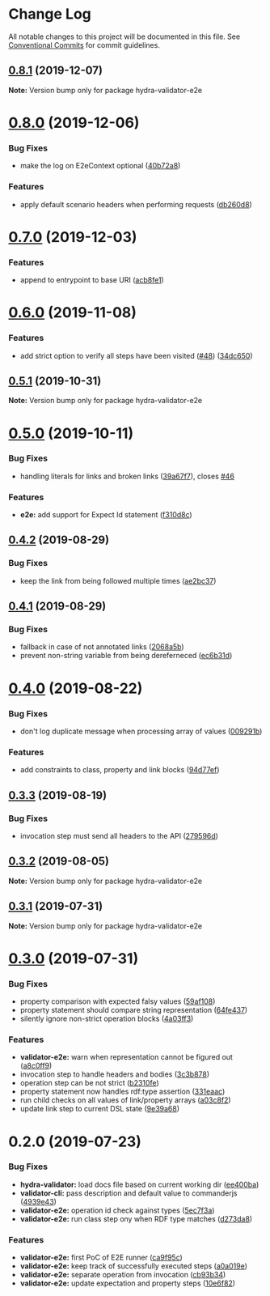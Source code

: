 # Change Log

All notable changes to this project will be documented in this file.
See [Conventional Commits](https://conventionalcommits.org) for commit guidelines.

## [0.8.1](https://github.com/hypermedia-app/hydra-validator/compare/hydra-validator-e2e@0.8.0...hydra-validator-e2e@0.8.1) (2019-12-07)

**Note:** Version bump only for package hydra-validator-e2e





# [0.8.0](https://github.com/hypermedia-app/hydra-validator/compare/hydra-validator-e2e@0.7.0...hydra-validator-e2e@0.8.0) (2019-12-06)


### Bug Fixes

* make the log on E2eContext optional ([40b72a8](https://github.com/hypermedia-app/hydra-validator/commit/40b72a8))


### Features

* apply default scenario headers when performing requests ([db260d8](https://github.com/hypermedia-app/hydra-validator/commit/db260d8))





# [0.7.0](https://github.com/hypermedia-app/hydra-validator/compare/hydra-validator-e2e@0.6.0...hydra-validator-e2e@0.7.0) (2019-12-03)


### Features

* append to entrypoint to base URI ([acb8fe1](https://github.com/hypermedia-app/hydra-validator/commit/acb8fe1))





# [0.6.0](https://github.com/hypermedia-app/hydra-validator/compare/hydra-validator-e2e@0.5.1...hydra-validator-e2e@0.6.0) (2019-11-08)


### Features

* add strict option to verify all steps have been visited ([#48](https://github.com/hypermedia-app/hydra-validator/issues/48)) ([34dc650](https://github.com/hypermedia-app/hydra-validator/commit/34dc650))





## [0.5.1](https://github.com/hypermedia-app/hydra-validator/compare/hydra-validator-e2e@0.5.0...hydra-validator-e2e@0.5.1) (2019-10-31)

**Note:** Version bump only for package hydra-validator-e2e





# [0.5.0](https://github.com/hypermedia-app/hydra-validator/compare/hydra-validator-e2e@0.4.2...hydra-validator-e2e@0.5.0) (2019-10-11)


### Bug Fixes

* handling literals for links and broken links ([39a67f7](https://github.com/hypermedia-app/hydra-validator/commit/39a67f7)), closes [#46](https://github.com/hypermedia-app/hydra-validator/issues/46)


### Features

* **e2e:** add support for Expect Id statement ([f310d8c](https://github.com/hypermedia-app/hydra-validator/commit/f310d8c))





## [0.4.2](https://github.com/hypermedia-app/hydra-validator/compare/hydra-validator-e2e@0.4.1...hydra-validator-e2e@0.4.2) (2019-08-29)


### Bug Fixes

* keep the link from being followed multiple times ([ae2bc37](https://github.com/hypermedia-app/hydra-validator/commit/ae2bc37))





## [0.4.1](https://github.com/hypermedia-app/hydra-validator/compare/hydra-validator-e2e@0.4.0...hydra-validator-e2e@0.4.1) (2019-08-29)


### Bug Fixes

* fallback in case of not annotated links ([2068a5b](https://github.com/hypermedia-app/hydra-validator/commit/2068a5b))
* prevent non-string variable from being dereferneced ([ec6b31d](https://github.com/hypermedia-app/hydra-validator/commit/ec6b31d))





# [0.4.0](https://github.com/hypermedia-app/hydra-validator/compare/hydra-validator-e2e@0.3.3...hydra-validator-e2e@0.4.0) (2019-08-22)


### Bug Fixes

* don't log duplicate message when processing array of values ([009291b](https://github.com/hypermedia-app/hydra-validator/commit/009291b))


### Features

* add constraints to class, property and link blocks ([94d77ef](https://github.com/hypermedia-app/hydra-validator/commit/94d77ef))





## [0.3.3](https://github.com/hypermedia-app/hydra-validator/compare/hydra-validator-e2e@0.3.2...hydra-validator-e2e@0.3.3) (2019-08-19)


### Bug Fixes

* invocation step must send all headers to the API ([279596d](https://github.com/hypermedia-app/hydra-validator/commit/279596d))





## [0.3.2](https://github.com/hypermedia-app/hydra-validator/compare/hydra-validator-e2e@0.3.1...hydra-validator-e2e@0.3.2) (2019-08-05)

**Note:** Version bump only for package hydra-validator-e2e





## [0.3.1](https://github.com/hypermedia-app/hydra-validator/compare/hydra-validator-e2e@0.3.0...hydra-validator-e2e@0.3.1) (2019-07-31)

**Note:** Version bump only for package hydra-validator-e2e





# [0.3.0](https://github.com/hypermedia-app/hydra-validator/compare/hydra-validator-e2e@0.2.0...hydra-validator-e2e@0.3.0) (2019-07-31)


### Bug Fixes

* property comparison with expected falsy values ([59af108](https://github.com/hypermedia-app/hydra-validator/commit/59af108))
* property statement should compare string representation ([64fe437](https://github.com/hypermedia-app/hydra-validator/commit/64fe437))
* silently ignore non-strict operation blocks ([4a03ff3](https://github.com/hypermedia-app/hydra-validator/commit/4a03ff3))


### Features

* **validator-e2e:** warn when representation cannot be figured out ([a8c0ff9](https://github.com/hypermedia-app/hydra-validator/commit/a8c0ff9))
* invocation step to handle headers and bodies ([3c3b878](https://github.com/hypermedia-app/hydra-validator/commit/3c3b878))
* operation step can be not strict ([b2310fe](https://github.com/hypermedia-app/hydra-validator/commit/b2310fe))
* property statement now handles rdf:type assertion ([331eaac](https://github.com/hypermedia-app/hydra-validator/commit/331eaac))
* run child checks on all values of link/property arrays ([a03c8f2](https://github.com/hypermedia-app/hydra-validator/commit/a03c8f2))
* update link step to current DSL state ([9e39a68](https://github.com/hypermedia-app/hydra-validator/commit/9e39a68))





# 0.2.0 (2019-07-23)


### Bug Fixes

* **hydra-validator:** load docs file based on current working dir ([ee400ba](https://github.com/hypermedia-app/hydra-validator/commit/ee400ba))
* **validator-cli:** pass description and default value to commanderjs ([4939e43](https://github.com/hypermedia-app/hydra-validator/commit/4939e43))
* **validator-e2e:** operation id check against types ([5ec7f3a](https://github.com/hypermedia-app/hydra-validator/commit/5ec7f3a))
* **validator-e2e:** run class step ony when RDF type matches ([d273da8](https://github.com/hypermedia-app/hydra-validator/commit/d273da8))


### Features

* **validator-e2e:** first PoC of E2E runner ([ca9f95c](https://github.com/hypermedia-app/hydra-validator/commit/ca9f95c))
* **validator-e2e:** keep track of successfully executed steps ([a0a019e](https://github.com/hypermedia-app/hydra-validator/commit/a0a019e))
* **validator-e2e:** separate operation from invocation ([cb93b34](https://github.com/hypermedia-app/hydra-validator/commit/cb93b34))
* **validator-e2e:** update expectation and property steps ([10e6f82](https://github.com/hypermedia-app/hydra-validator/commit/10e6f82))
